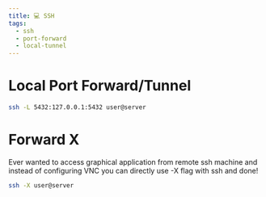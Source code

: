 ```yaml
---
title: 💻 SSH
tags:
  - ssh
  - port-forward
  - local-tunnel
---
```


# Local Port Forward/Tunnel

```bash
ssh -L 5432:127.0.0.1:5432 user@server
```

# Forward X

Ever wanted to access graphical application from remote ssh machine and instead of configuring VNC you can directly use -X flag with ssh and done!

```bash
ssh -X user@server
```
